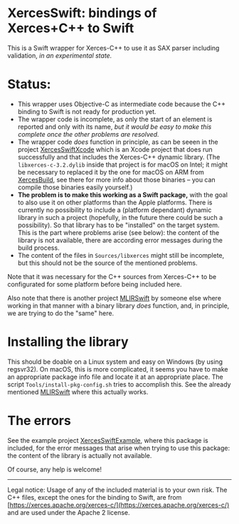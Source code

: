 # XercesSwift: bindings of Xerces+C++ to Swift

This is a Swift wrapper for Xerces-C++ to use it as SAX parser including validation, _in an experimental state._

# Status:

- This wrapper uses Objective-C as intermediate code because the C++ binding to Swift is not ready for production yet.
- The wrapper code is incomplete, as only the start of an element is reported and only with its name, _but it would be easy to make this complete once the other problems are resolved._
- The wrapper code _does_ function in principle, as can be seeen in the project [XercesSwiftXcode](https://github.com/stefanspringer1/XercesSwiftXcode) which is an Xcode project that does run successfully and that includes the Xerces-C++ dynamic library. (The `libxerces-c-3.2.dylib` inside that project is for macOS on Intel; it might be necessary to replaced it by the one for macOS on ARM from [XercesBuild](https://github.com/stefanspringer1/XercesBuild), see there for more info about those binaries – you can compile those binaries easily yourself.)
- **The problem is to make this working as a Swift package,** with the goal to also use it on other platforms than the Apple platforms. There is currently no possibility to include a (platform dependant) dynamic library in such a project (hopefully, in the future there could be such a possibility). So that library has to be "installed" on the target system. This is the part where problems arise (see below): the content of the library is not available, there are according error messages during the build process.
- The content of the files in `Sources/libxerces` might still be incomplete, but this should not be the source of the mentioned problems.

Note that it was necessary for the C++ sources from Xerces-C++ to be configurated for some platform before being included here.

Also note that there is another project [MLIRSwift](https://github.com/circt/MLIRSwift) by someone else where working in that manner with a binary library _does_ function, and, in principle, we are trying to do the "same" here.

# Installing the library

This should be doable on a Linux system and easy on Windows (by using regsvr32). On macOS, this is more complicated, it seems you have to make an appropriate package info file and locate it at an appropriate place. The script `Tools/install-pkg-config.sh` tries to accomplish this. See the already mentioned [MLIRSwift](https://github.com/circt/MLIRSwift) where this actually works.

# The errors

See the example project [XercesSwiftExample](https://github.com/stefanspringer1/XercesSwiftExample), where this package is included, for the error messages that arise when trying to use this package: the content of the library is actually not available.

Of course, any help is welcome!

---

Legal notice: Usage of any of the included material is to your own risk. The C++ files, except the ones for the binding to Swift, are from [https://xerces.apache.org/xerces-c/](https://xerces.apache.org/xerces-c/) and are used under the Apache 2 license.